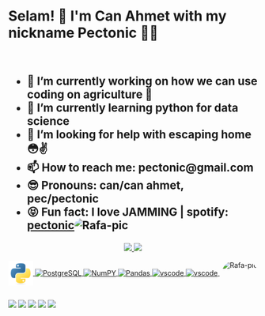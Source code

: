 ### <h1>Selam! 👋 I'm Can Ahmet with my nickname Pectonic 🤨📿</h1>

<div style="display: inline_block"><br><h3 style="font-size:160%;">
  <ul>
    <li>🦾 I’m currently working on how we can use coding on agriculture 🌱</li>
    <li>🤖 I’m currently learning python for data science </li>
    <li>🤔 I’m looking for help with escaping home 😳✌</li>
    <li>📫 How to reach me: pectonic@gmail.com</li>
    <li>😎 Pronouns: can/can ahmet, pec/pectonic</li>
    <li>😝 Fun fact: I love JAMMING | spotify: <a href="https://open.spotify.com/user/pectonic">pectonic</a><img  alt="Rafa-pic" height="30" style="border-radius:50px;" src="https://c.tenor.com/DAEL_z5-HV4AAAAS/xqc-xqc-jam.gif">       </li>
    
  </ul></h3>
  
</div>

<div align="center">
  <a href="https://github.com/pectonic">
  <img height="155em" src="https://github-readme-stats.vercel.app/api?username=pectonic&show_icons=true&theme=dracula&include_all_commits=true&count_private=true"/>
  <img height="155em" src="https://github-readme-stats.vercel.app/api/top-langs/?username=pectonic&layout=compact&langs_count=7&theme=dracula"/>
</div>
  
<div style="display: inline_block"><br>
  <img align="center" alt="Python" height="50"  src="https://raw.githubusercontent.com/devicons/devicon/master/icons/python/python-original.svg">
  <img align="center" alt="PostgreSQL" height="50"  src="https://cdn.jsdelivr.net/gh/devicons/devicon/icons/postgresql/postgresql-original.svg" />
  <img align="center" alt="NumPY" height="50" src="https://cdn.jsdelivr.net/gh/devicons/devicon/icons/numpy/numpy-original.svg" />
  <img align="center" alt="Pandas" height="50" src="https://cdn.jsdelivr.net/gh/devicons/devicon/icons/pandas/pandas-original.svg" />
  <img align="center" alt="vscode" height="50" src="https://cdn.jsdelivr.net/gh/devicons/devicon/icons/vscode/vscode-original.svg" />
  <img align="center" alt="vscode" height="50" src="https://www.gstatic.com/devrel-devsite/prod/v70c9aa38be5a41f2acdfd6deb7424dc7b523d8a488274535f707585ca8d2cdd3/tensorflow/images/lockup.svg" />
 
  <img align="center" alt="" height="50" src="" />

  <img align="right" alt="Rafa-pic" height="50" style="border-radius:50px;" src="https://media.discordapp.net/attachments/125619281638457345/909560938871525397/sofeer.gif">
</div>
  
   ##
 
<div> 
  <a href="https://instagram.com/pectonic" target="_blank"><img src="https://img.shields.io/badge/-Instagram-%23E4405F?style=for-the-badge&logo=instagram&logoColor=white" target="_blank"></a>
  <a href="https://www.youtube.com/channel/UCPUybO9CfRXIeMbg_o1gL1A" target="_blank"><img src="https://img.shields.io/badge/YouTube-FF0000?style=for-the-badge&logo=youtube&logoColor=white" target="_blank"></a>
 	<a href="https://www.twitch.tv/pectonic" target="_blank"><img src="https://img.shields.io/badge/Twitch-9146FF?style=for-the-badge&logo=twitch&logoColor=white" target="_blank"></a>
  <a href = "mailto:pectonic@gmail.com"><img src="https://img.shields.io/badge/-Gmail-%23333?style=for-the-badge&logo=gmail&logoColor=white" target="_blank"></a>
  <a href="https://www.linkedin.com/in/canahmetaydin/" target="_blank"><img src="https://img.shields.io/badge/-LinkedIn-%230077B5?style=for-the-badge&logo=linkedin&logoColor=white" target="_blank"></a> 
 
</div>

